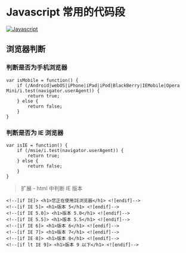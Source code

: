 # Javascript 常用的代码段

[![Javascript](https://www.codementor.io/assets/page_img/learn-javascript.png)](https://developer.mozilla.org/en-US/docs/Web/JavaScript)

## 浏览器判断

### 判断是否为手机浏览器

```
var isMobile = function() {
    if (/Android|webOS|iPhone|iPad|iPod|BlackBerry|IEMobile|Opera Mini/i.test(navigator.userAgent)) {
        return true;
    } else {
        return false;
    }
}
```

### 判断是否为 IE 浏览器

```
var isIE = function() {
    if (/msie/i.test(navigator.userAgent)) {
        return true;
    } else {
        return false;
    }
}
```
> 扩展 - html 中判断 IE 版本
>
```
<!--[if IE]> <h1>您正在使用IE浏览器</h1> <![endif]-->
<!--[if IE 5]> <h1>版本 5</h1> <![endif]-->
<!--[if IE 5.0]> <h1>版本 5.0</h1> <![endif]-->
<!--[if IE 5.5]> <h1>版本 5.5</h1> <![endif]-->
<!--[if IE 6]> <h1>版本 6</h1> <![endif]-->
<!--[if IE 7]> <h1>版本 7</h1> <![endif]-->
<!--[if IE 8]> <h1>版本 8</h1> <![endif]-->
<!--[if lt IE 9]> <h1>版本 9 以下</h1> <![endif]-->
```